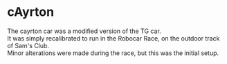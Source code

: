 # cAyrton
The cayrton car was a modified version of the TG car.\
It was simply recalibrated to run in the Robocar Race, on the outdoor track of Sam's Club.\
Minor alterations were made during the race, but this was the initial setup.
